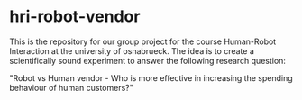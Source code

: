 # hri-robot-vendor
This is the repository for our group project for the course Human-Robot Interaction at the university of osnabrueck.
The idea is to create a scientifically sound experiment to answer the following research question:

"Robot vs Human vendor - Who is more effective in increasing the spending behaviour of human customers?"

